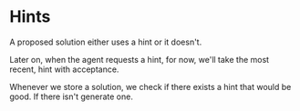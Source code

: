# Hints

A proposed solution either uses a hint or it doesn't.

Later on, when the agent requests a hint, for now, we'll take the most recent, hint with acceptance.

Whenever we store a solution, we check if there exists a hint that would be good. If there isn't generate one.
